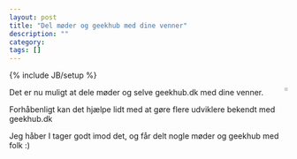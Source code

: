 ```yaml
---
layout: post
title: "Del møder og geekhub med dine venner"
description: ""
category: 
tags: []
---
```

{% include JB/setup %}

<div style="float: right; border: 3px solid lightgray; display: inline-block">
  <img title="Sådan her ser de ud" alt="" src="{{ BASE_PATH }}/assets/social-buttons.png" />
</div>

Det er nu muligt at dele møder og selve geekhub.dk med dine venner.

Forhåbenligt kan det hjælpe lidt med at gøre flere udviklere bekendt med geekhub.dk

Jeg håber I tager godt imod det, og får delt nogle møder og geekhub med folk :)

